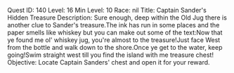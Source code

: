 Quest ID: 140
Level: 16
Min Level: 10
Race: nil
Title: Captain Sander's Hidden Treasure
Description: Sure enough, deep within the Old Jug there is another clue to Sander's treasure.The ink has run in some places and the paper smells like whiskey but you can make out some of the text:Now that ye found me ol' whiskey jug, you're almost to the treasure!Just face West from the bottle and walk down to the shore.Once ye get to the water, keep going!Swim straight west till you find the island with me treasure chest!
Objective: Locate Captain Sanders' chest and open it for your reward.
